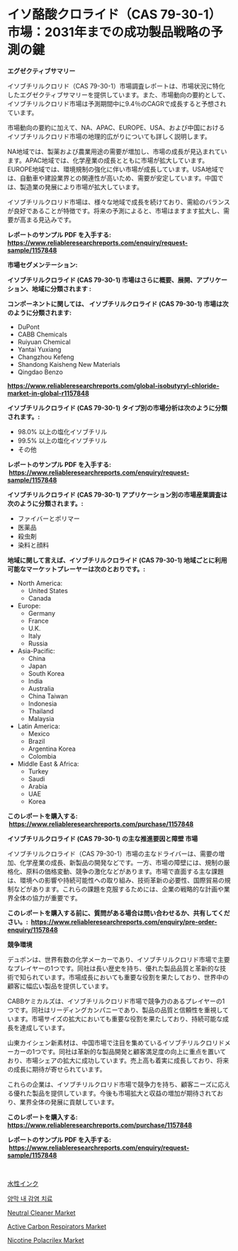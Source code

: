 <p><h1>イソ酪酸クロライド（CAS 79-30-1）市場：2031年までの成功製品戦略の予測の鍵</h1></p><p><strong>エグゼクティブサマリー</strong></p>
<p><p>イソブチリルクロリド（CAS 79-30-1）市場調査レポートは、市場状況に特化したエグゼクティブサマリーを提供しています。また、市場動向の要約として、イソブチリルクロリド市場は予測期間中に9.4％のCAGRで成長すると予想されています。 </p><p>市場動向の要約に加えて、NA、APAC、EUROPE、USA、および中国におけるイソブチリルクロリド市場の地理的広がりについても詳しく説明します。</p><p>NA地域では、製薬および農業用途の需要が増加し、市場の成長が見込まれています。APAC地域では、化学産業の成長とともに市場が拡大しています。EUROPE地域では、環境規制の強化に伴い市場が成長しています。USA地域では、自動車や建設業界との関連性が高いため、需要が安定しています。中国では、製造業の発展により市場が拡大しています。</p><p>イソブチリルクロリド市場は、様々な地域で成長を続けており、需給のバランスが良好であることが特徴です。将来の予測によると、市場はますます拡大し、需要が高まる見込みです。</p></p>
<p><strong>レポートのサンプル PDF を入手する: <a href="https://www.reliableresearchreports.com/enquiry/request-sample/1157848">https://www.reliableresearchreports.com/enquiry/request-sample/1157848</a></strong></p>
<p><strong>市場セグメンテーション:</strong></p>
<p><strong> イソブチリルクロライド (CAS 79-30-1) 市場はさらに概要、展開、アプリケーション、地域に分類されます :</strong></p>
<p><strong>コンポーネントに関しては、 イソブチリルクロライド (CAS 79-30-1) 市場は次のように分類されます: &nbsp;</strong></p>
<p><ul><li>DuPont</li><li>CABB Chemicals</li><li>Ruiyuan Chemical</li><li>Yantai Yuxiang</li><li>Changzhou Kefeng</li><li>Shandong Kaisheng New Materials</li><li>Qingdao Benzo</li></ul></p>
<p><strong><a href="https://www.reliableresearchreports.com/global-isobutyryl-chloride-market-in-global-r1157848">https://www.reliableresearchreports.com/global-isobutyryl-chloride-market-in-global-r1157848</a></strong></p>
<p><strong> イソブチリルクロライド (CAS 79-30-1) タイプ別の市場分析は次のように分類されます。:</strong></p>
<p><ul><li>98.0% 以上の塩化イソブチリル</li><li>99.5% 以上の塩化イソブチリル</li><li>その他</li></ul></p>
<p><strong>レポートのサンプル PDF を入手する: &nbsp;<a href="https://www.reliableresearchreports.com/enquiry/request-sample/1157848">https://www.reliableresearchreports.com/enquiry/request-sample/1157848</a></strong></p>
<p><strong> イソブチリルクロライド (CAS 79-30-1) アプリケーション別の市場産業調査は次のように分類されます。:</strong></p>
<p><ul><li>ファイバーとポリマー</li><li>医薬品</li><li>殺虫剤</li><li>染料と顔料</li></ul></p>
<p><strong>地域に関して言えば、イソブチリルクロライド (CAS 79-30-1) 地域ごとに利用可能なマーケットプレーヤーは次のとおりです。:</strong></p>
<p><ul>
    <li>
        North America:
        <ul>
            <li>United States</li>
            <li>Canada</li>
        </ul>
    </li>
    <li>
        Europe:
        <ul>
            <li>Germany</li>
            <li>France</li>
            <li>U.K.</li>
            <li>Italy</li>
            <li>Russia</li>
        </ul>
    </li>
    <li>
        Asia-Pacific:
        <ul>
            <li>China</li>
            <li>Japan</li>
            <li>South Korea</li>
            <li>India</li>
            <li>Australia</li>
            <li>China Taiwan</li>
            <li>Indonesia</li>
            <li>Thailand</li>
            <li>Malaysia</li>
        </ul>
    </li>
    <li>
        Latin America:
        <ul>
            <li>Mexico</li>
            <li>Brazil</li>
            <li>Argentina Korea</li>
            <li>Colombia</li>
        </ul>
    </li>
    <li>
        Middle East & Africa:
        <ul>
            <li>Turkey</li>
            <li>Saudi</li>
            <li>Arabia</li>
            <li>UAE</li>
            <li>Korea</li>
        </ul>
    </li>
    </ul></p>
<p><strong>このレポートを購入する: &nbsp;<a href="https://www.reliableresearchreports.com/purchase/1157848">https://www.reliableresearchreports.com/purchase/1157848</a></strong></p>
<p><strong>イソブチリルクロライド (CAS 79-30-1) の主な推進要因と障壁 市場</strong></p>
<p><p>イソブチリルクロライド（CAS 79-30-1）市場の主なドライバーは、需要の増加、化学産業の成長、新製品の開発などです。一方、市場の障壁には、規制の厳格化、原料の価格変動、競争の激化などがあります。市場で直面する主な課題は、環境への影響や持続可能性への取り組み、技術革新の必要性、国際貿易の規制などがあります。これらの課題を克服するためには、企業の戦略的な計画や業界全体の協力が重要です。</p></p>
<p><strong>このレポートを購入する前に、質問がある場合は問い合わせるか、共有してください。:&nbsp; <a href="https://www.reliableresearchreports.com/enquiry/pre-order-enquiry/1157848">https://www.reliableresearchreports.com/enquiry/pre-order-enquiry/1157848</a></strong></p>
<p><strong>競争環境</strong></p>
<p><p>デュポンは、世界有数の化学メーカーであり、イソブチリルクロリド市場で主要なプレイヤーの1つです。同社は長い歴史を持ち、優れた製品品質と革新的な技術で知られています。市場成長においても重要な役割を果たしており、世界中の顧客に幅広い製品を提供しています。</p><p>CABBケミカルズは、イソブチリルクロリド市場で競争力のあるプレイヤーの1つです。同社はリーディングカンパニーであり、製品の品質と信頼性を重視しています。市場サイズの拡大においても重要な役割を果たしており、持続可能な成長を達成しています。</p><p>山東カイシェン新素材は、中国市場で注目を集めているイソブチリルクロリドメーカーの1つです。同社は革新的な製品開発と顧客満足度の向上に重点を置いており、市場シェアの拡大に成功しています。売上高も着実に成長しており、将来の成長に期待が寄せられています。</p><p>これらの企業は、イソブチリルクロリド市場で競争力を持ち、顧客ニーズに応える優れた製品を提供しています。今後も市場拡大と収益の増加が期待されており、業界全体の発展に貢献しています。</p></p>
<p><strong>このレポートを購入する: &nbsp; <a href="https://www.reliableresearchreports.com/purchase/1157848">https://www.reliableresearchreports.com/purchase/1157848</a></strong></p>
<p><strong>レポートのサンプル PDF を入手する: &nbsp;<a href="https://www.reliableresearchreports.com/enquiry/request-sample/1157848">https://www.reliableresearchreports.com/enquiry/request-sample/1157848</a></strong><strong></strong></p>
<p>&nbsp;</p>
<p><p><a href="https://github.com/RudyBoyer2017/Market-Research-Report-List-1/blob/main/919803984795.md">水性インク</a></p><p><a href="https://medium.com/@jerrodhilll68/%ED%83%9C%EB%B0%98%EB%82%B4%EA%B0%95%EC%97%BC-%EC%B9%98%EB%A3%8C-%EC%8B%9C%EC%9E%A5-%EC%A0%84%EB%A7%9D-%EC%82%B0%EC%97%85-%EA%B0%9C%EC%9A%94-%EB%B0%8F-%EC%98%88%EC%B8%A1-2024%EB%85%84%EB%B6%80%ED%84%B0-2031%EB%85%84-78e8545a71c4">양막 내 감염 치료</a></p><p><a href="https://github.com/bobicer/Market-Research-Report-List-3/blob/main/neutral-cleaner-market.md">Neutral Cleaner Market</a></p><p><a href="https://issuu.com/reportprime-2/docs/active-carbon-respirators-market-size-2030.pptx">Active Carbon Respirators Market</a></p><p><a href="https://github.com/timeliteaut/Market-Research-Report-List-2/blob/main/nicotine-polacrilex-market.md">Nicotine Polacrilex Market</a></p></p>